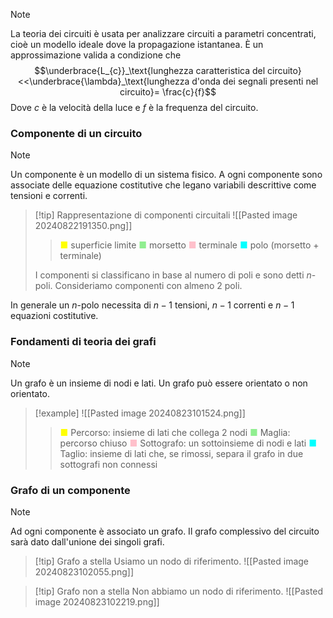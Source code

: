 >[!note]
>La teoria dei circuiti è usata per analizzare circuiti a parametri concentrati, cioè un modello ideale dove la propagazione istantanea. È un approssimazione valida a condizione che $$\underbrace{L_{c}}_\text{lunghezza caratteristica del circuito}<<\underbrace{\lambda}_\text{lunghezza d'onda dei segnali presenti nel circuito}= \frac{c}{f}$$
>Dove $c$ è la velocità della luce e $f$ è la frequenza del circuito.

### Componente di un circuito
>[!note]
>Un componente è un modello di un sistema fisico. A ogni componente sono associate delle equazione costitutive che legano variabili descrittive come tensioni e correnti.

>[!tip] Rappresentazione di componenti circuitali
>![[Pasted image 20240822191350.png]]
>><span style="color: yellow;">■</span> superficie limite
>><span style="color: lightgreen;">■</span> morsetto
>><span style="color: pink;">■</span> terminale
>><span style="color: aqua;">■</span> polo (morsetto + terminale)
>
>I componenti si classificano in base al numero di poli e sono detti $n$-poli. Consideriamo componenti con almeno $2$ poli.

In generale un $n$-polo necessita di $n-1$ tensioni, $n-1$ correnti e $n-1$ equazioni costitutive.

### Fondamenti di teoria dei grafi
>[!note]
>Un grafo è un insieme di nodi e lati. Un grafo può essere orientato o non orientato.

>[!example]
>![[Pasted image 20240823101524.png]]
>><span style="color: yellow;">■</span> Percorso: insieme di lati che collega 2 nodi
>><span style="color: lightgreen;">■</span> Maglia: percorso chiuso
>><span style="color: pink;">■</span> Sottografo: un sottoinsieme di nodi e lati
>><span style="color: aqua;">■</span> Taglio: insieme di lati che, se rimossi, separa il grafo in due sottografi non connessi

### Grafo di un componente
>[!note]
>Ad ogni componente è associato un grafo. Il grafo complessivo del circuito sarà dato dall'unione dei singoli grafi.

>[!tip] Grafo a stella
>Usiamo un nodo di riferimento.
>![[Pasted image 20240823102055.png]]

>[!tip] Grafo non a stella
>Non abbiamo un nodo di riferimento.
>![[Pasted image 20240823102219.png]]



